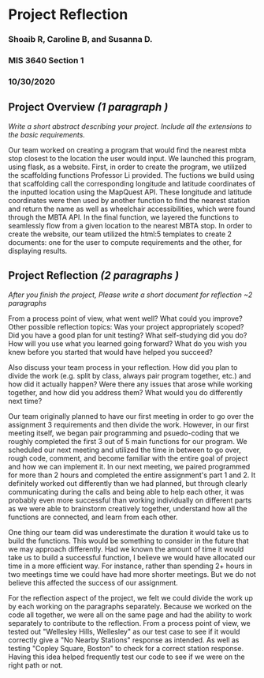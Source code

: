 # Project Reflection
### Shoaib R, Caroline B, and Susanna D.
### MIS 3640 Section 1
### 10/30/2020


## Project Overview *(1 paragraph )*

*Write a short abstract describing your project. Include all the extensions to the basic requirements.*

Our team worked on creating a program that would find the nearest mbta stop closest to the location the user would input. We launched this program, using flask, as a website. First, in order to create the program, we utilized the scaffolding functions Professor Li provided. The fuctions we build using that scaffolding call the corresponding longitude and latitude coordinates of the inputted location using the MapQuest API. These longitude and latitude coordinates were then used by another function to find the nearest station and return the name as well as wheelchair accessibilities, which were found through the MBTA API. In the final function, we layered the functions to seamlessly flow from a given location to the nearest MBTA stop. In order to create the website, our team utilized the html:5 templates to create 2 documents: one for the user to compute requirements and the other, for displaying results. 

## Project Reflection *(2 paragraphs )*

*After you finish the project, Please write a short document for reflection ~2 paragraphs*

From a process point of view, what went well? What could you improve? Other possible reflection topics: Was your project appropriately scoped? Did you have a good plan for unit testing? What self-studying did you do? How will you use what you learned going forward? What do you wish you knew before you started that would have helped you succeed?

Also discuss your team process in your reflection. How did you plan to divide the work (e.g. split by class, always pair program together, etc.) and how did it actually happen? Were there any issues that arose while working together, and how did you address them? What would you do differently next time?

Our team originally planned to have our first meeting in order to go over the assignment 3 requirements and then divide the work. However, in our first meeting itself, we began pair programming and psuedo-coding that we roughly completed the first 3 out of 5 main functions for our program. We scheduled our next meeting and utilized the time in between to go over, rough code, comment, and become familiar with the entire goal of project and how we can implement it. In our next meeting, we paired programmed for more than 2 hours and completed the entire assignment's part 1 and 2. It definitely worked out differently than we had planned, but through clearly communicating during the calls and being able to help each other, it was probably even more successful than working individually on different parts as we were able to brainstorm creatively together, understand how all the functions are connected, and learn from each other. 

One thing our team did was underestimate the duration it would take us to build the functions. This would be something to consider in the future that we may approach differently. Had we known the amount of time it would take us to build a successful function, I believe we would have allocated our time in a more efficient way. For instance, rather than spending 2+ hours in two meetings time we could have had more shorter meetings. But we do not believe this affected the success of our assignment.

For the reflection aspect of the project, we felt we could divide the work up by each working on the paragraphs separately. Because we worked on the code all together, we were all on the same page and had the ability to work separately to contribute to the reflection. From a process point of view, we tested out "Wellesley Hills, Wellesley" as our test case to see if it would correctly give a "No Nearby Stations" response as intended. As well as testing "Copley Square, Boston" to check for a correct station response. Having this idea helped frequently test our code to see if we were on the right path or not.